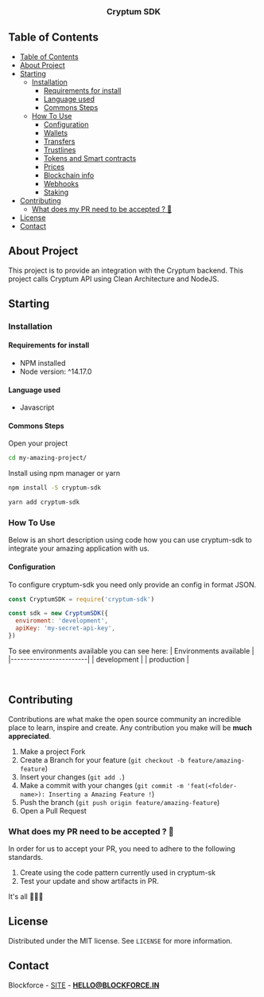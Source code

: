 <br />
<p align="center">
  <h3 align="center">Cryptum SDK</h3>
</p>

<!-- TABLE OF CONTENTS -->

## Table of Contents

- [Table of Contents](#table-of-contents)
- [About Project](#about-project)
- [Starting](#starting)
  - [Installation](#installation)
    - [Requirements for install](#requirements-for-install)
    - [Language used](#language-used)
    - [Commons Steps](#commons-steps)
  - [How To Use](#how-to-use)
    - [Configuration](#configuration)
    - [Wallets](docs/wallets.md)
    - [Transfers](docs/transfers.md)
    - [Trustlines](docs/trustlines.md)
    - [Tokens and Smart contracts](docs/contracts.md)
    - [Prices](docs/prices.md)
    - [Blockchain info](docs/data.md)
    - [Webhooks](docs/webhooks.md)
    - [Staking](docs/staking/index.md)
- [Contributing](#contributing)
  - [What does my PR need to be accepted ? 🤔](#what-does-my-pr-need-to-be-accepted--)
- [License](#license)
- [Contact](#contact)

## About Project

This project is to provide an integration with the Cryptum backend. This project calls Cryptum API using Clean Architecture and NodeJS.

## Starting

### Installation

#### Requirements for install

- NPM installed
- Node version: ^14.17.0

#### Language used

- Javascript

#### Commons Steps

Open your project

```bash
cd my-amazing-project/
```

Install using npm manager or yarn

```bash
npm install -S cryptum-sdk

yarn add cryptum-sdk
```

### How To Use

Below is an short description using code how you can use cryptum-sdk to integrate your amazing application with us.

#### Configuration

To configure cryptum-sdk you need only provide an config in format JSON.

```js
const CryptumSDK = require('cryptum-sdk')

const sdk = new CryptumSDK({
  enviroment: 'development',
  apiKey: 'my-secret-api-key',
})
```

To see environments available you can see here:
| Environments available |
|------------------------|
| development |
| production |

<br>

## Contributing

Contributions are what make the open source community an incredible place to learn, inspire and create. Any contribution you make will be **much appreciated**.

1. Make a project Fork
2. Create a Branch for your feature (`git checkout -b feature/amazing-feature`)
3. Insert your changes (`git add .`)
4. Make a commit with your changes (`git commit -m 'feat(<folder-name>): Inserting a Amazing Feature !`)
5. Push the branch (`git push origin feature/amazing-feature`)
6. Open a Pull Request

### What does my PR need to be accepted ? 🤔

In order for us to accept your PR, you need to adhere to the following standards.

1. Create using the code pattern currently used in cryptum-sk
2. Test your update and show artifacts in PR.

It's all 🤷🏻‍♂️

## License

Distributed under the MIT license. See `LICENSE` for more information.

## Contact

Blockforce - [SITE](https://blockforce.in/) - **HELLO@BLOCKFORCE.IN**

